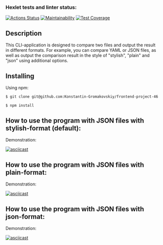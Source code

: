 ### Hexlet tests and linter status:
[![Actions Status](https://github.com/Konstantin-Gromakovskiy/frontend-project-46/actions/workflows/hexlet-check.yml/badge.svg)](https://github.com/Konstantin-Gromakovskiy/frontend-project-46/actions)
[![Maintainability](https://api.codeclimate.com/v1/badges/898322686fc9acb2068c/maintainability)](https://codeclimate.com/github/Konstantin-Gromakovskiy/frontend-project-46/maintainability)
[![Test Coverage](https://api.codeclimate.com/v1/badges/898322686fc9acb2068c/test_coverage)](https://codeclimate.com/github/Konstantin-Gromakovskiy/frontend-project-46/test_coverage)



## Description

This CLI-application is designed to compare two files and output the result in different formats. For example, you can compare YAML or JSON files, as well as output the comparison result in the style of "stylish", "plain" and "json" using additional options.

## Installing

Using npm:
```bash
$ git clone git@github.com:Konstantin-Gromakovskiy/frontend-project-46.git
```
```bash
$ npm install 
```

How to use the program with JSON files with stylish-format (default):
--------------------------  

Demonstration:

[![asciicast](https://asciinema.org/a/UYvUCFB6V49CERwbvdideuY5T.svg)](https://asciinema.org/a/UYvUCFB6V49CERwbvdideuY5T)

How to use the program with JSON files with plain-format:
--------------------------  
Demonstration:

[![asciicast](https://asciinema.org/a/YadaYdbZpq19TRHAfWUV47du7.svg)](https://asciinema.org/a/YadaYdbZpq19TRHAfWUV47du7)

How to use the program with JSON files with json-format:
--------------------------  
Demonstration:

[![asciicast](https://asciinema.org/a/0AJMDCXe7JvH97jlbeW9GAmjW.svg)](https://asciinema.org/a/0AJMDCXe7JvH97jlbeW9GAmjW)
